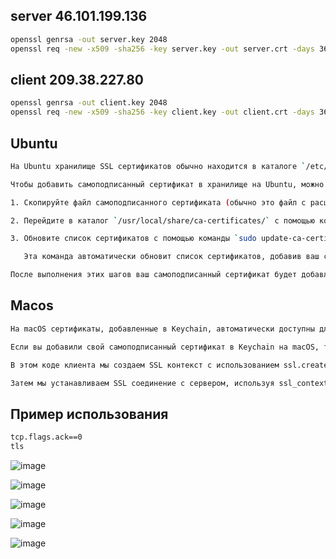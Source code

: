 ## server 46.101.199.136
```bash
openssl genrsa -out server.key 2048
openssl req -new -x509 -sha256 -key server.key -out server.crt -days 365
```

## client 209.38.227.80
```bash
openssl genrsa -out client.key 2048
openssl req -new -x509 -sha256 -key client.key -out client.crt -days 365
```

## Ubuntu
```bash
На Ubuntu хранилище SSL сертификатов обычно находится в каталоге `/etc/ssl/certs/`. В этом каталоге хранятся системные сертификаты, которым доверяет операционная система.

Чтобы добавить самоподписанный сертификат в хранилище на Ubuntu, можно выполнить следующие шаги:

1. Скопируйте файл самоподписанного сертификата (обычно это файл с расширением .crt или .pem) в каталог `/usr/local/share/ca-certificates/`. Можно использовать команду `sudo cp server.crt /usr/local/share/ca-certificates/`, замените `server.crt` на имя вашего сертификата.

2. Перейдите в каталог `/usr/local/share/ca-certificates/` с помощью команды `cd /usr/local/share/ca-certificates/`.

3. Обновите список сертификатов с помощью команды `sudo update-ca-certificates`.

   Эта команда автоматически обновит список сертификатов, добавив ваш самоподписанный сертификат в `/etc/ssl/certs/`. Файл сертификата будет скопирован в каталог `/etc/ssl/certs/` и будут созданы символические ссылки для обеспечения доступности сертификата.

После выполнения этих шагов ваш самоподписанный сертификат будет добавлен в системное хранилище сертификатов на Ubuntu. Вы можете использовать его в своих приложениях, и они смогут доверять этому сертификату при проверке SSL.
```

## Macos
```bash
На macOS сертификаты, добавленные в Keychain, автоматически доступны для использования всеми приложениями, которые используют системное хранилище сертификатов Keychain.

Если вы добавили свой самоподписанный сертификат в Keychain на macOS, то он будет автоматически доступен в любом приложении, которое использует системные сертификаты Keychain.

В этом коде клиента мы создаем SSL контекст с использованием ssl.create_default_context(ssl.Purpose.SERVER_AUTH), что позволяет использовать системное хранилище сертификатов на macOS.

Затем мы устанавливаем SSL соединение с сервером, используя ssl_context.wrap_socket(), и отправляем данные на сервер.
```

## Пример использования

```bash
tcp.flags.ack==0
tls
```

![image](https://github.com/nvinnikov/cryptographic_protocols/assets/88853518/fdca0d0f-c1f8-484c-a00a-01fb13733479)

![image](https://github.com/nvinnikov/cryptographic_protocols/assets/88853518/d4295d3b-774a-49bc-a1aa-f9dda1a06a05)

![image](https://github.com/nvinnikov/cryptographic_protocols/assets/88853518/936dce78-9847-4461-8c3f-4a09a591f031)

![image](https://github.com/nvinnikov/cryptographic_protocols/assets/88853518/f45a1447-b8c9-4490-91cc-21106382c534)

![image](https://github.com/nvinnikov/cryptographic_protocols/assets/88853518/68b50841-d436-4f7f-9a86-f90cb37d684f)


